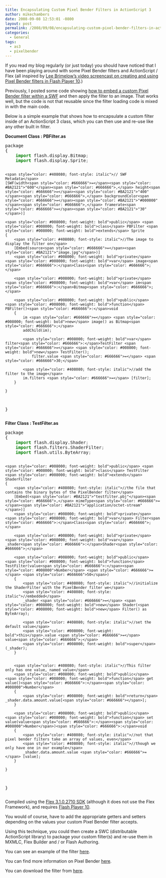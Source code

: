 ```yaml
---
title: Encapsulating Custom Pixel Bender Filters in ActionScript 3
author: mikechambers
date: 2008-09-08 12:53:01 -0800
layout: post
permalink: /2008/09/08/encapsulating-custom-pixel-bender-filters-in-actionscript-3/
categories:
  - General
tags:
  - as3
  - pixelbender
---
```



If you read my blog regularly (or just today) you should have noticed that I have been playing around with some Pixel Bender filters and ActionScript / Flex (all inspired by [Lee Brimelow&#8217;s video screencast on creating and using Pixel Bender filters in Flash Player 10][1].)

Previously, I posted some code showing [how to embed a custom Pixel Bender filter within a SWF][2] and then apply the filter to an image. That works well, but the code is not that reusable since the filter loading code is mixed in with the main code.

Below is a simple example that shows how to encapsulate a custom filter inside of an ActionScript 3 class, which you can then use and re-use like any other built in filter.  
<!--more-->

  
**Document Class : PBFilter.as**

<div class="highlight">
  <pre>package
{
	<span style="color: #008000; font-weight: bold">import</span> flash.display.Bitmap<span style="color: #666666">;</span>
	<span style="color: #008000; font-weight: bold">import</span> flash.display.Sprite<span style="color: #666666">;</span>
	
	<span style="color: #408080; font-style: italic">// SWF Metadata</span>
	[SWF(width<span style="color: #666666">=</span><span style="color: #BA2121">"600"</span><span style="color: #666666">,</span> height<span style="color: #666666">=</span><span style="color: #BA2121">"400"</span><span style="color: #666666">,</span> backgroundColor<span style="color: #666666">=</span><span style="color: #BA2121">"#000000"</span><span style="color: #666666">,</span> framerate<span style="color: #666666">=</span><span style="color: #BA2121">"30"</span>)]

	<span style="color: #008000; font-weight: bold">public</span> <span style="color: #008000; font-weight: bold">class</span> PBFilter <span style="color: #008000; font-weight: bold">extends</span> Sprite
	{		
		<span style="color: #408080; font-style: italic">//The image to display the filter on</span>
		[Embed(source<span style="color: #666666">=</span><span style="color: #BA2121">"image.jpg"</span>)]
		<span style="color: #008000; font-weight: bold">private</span> <span style="color: #008000; font-weight: bold">var</span> image<span style="color: #666666">:</span>Class<span style="color: #666666">;</span>
		
		<span style="color: #008000; font-weight: bold">private</span> <span style="color: #008000; font-weight: bold">var</span> im<span style="color: #666666">:</span>Bitmap<span style="color: #666666">;</span>
		
		<span style="color: #008000; font-weight: bold">public</span> <span style="color: #008000; font-weight: bold">function</span> PBFilter()<span style="color: #666666">:</span>void
		{
			im <span style="color: #666666">=</span> <span style="color: #008000; font-weight: bold">new</span> image() as Bitmap<span style="color: #666666">;</span>
			addChild(im);

			<span style="color: #008000; font-weight: bold">var</span> filter<span style="color: #666666">:</span>TestFilter <span style="color: #666666">=</span> <span style="color: #008000; font-weight: bold">new</span> TestFilter();
				filter.value <span style="color: #666666">=</span> <span style="color: #666666">30;</span>

			<span style="color: #408080; font-style: italic">//add the filter to the image</span>
			im.filters <span style="color: #666666">=</span> [filter];
		}

	}
}
</pre>
</div>

**Filter Class : TestFilter.as**

<div class="highlight">
  <pre>package
{
	<span style="color: #008000; font-weight: bold">import</span> flash.display.Shader<span style="color: #666666">;</span>
	<span style="color: #008000; font-weight: bold">import</span> flash.filters.ShaderFilter<span style="color: #666666">;</span>
	<span style="color: #008000; font-weight: bold">import</span> flash.utils.ByteArray<span style="color: #666666">;</span>
		
	<span style="color: #008000; font-weight: bold">public</span> <span style="color: #008000; font-weight: bold">class</span> TestFilter <span style="color: #008000; font-weight: bold">extends</span> ShaderFilter
	{
		<span style="color: #408080; font-style: italic">//the file that contains the binary bytes of the PixelBender filter</span>
		[Embed(<span style="color: #BA2121">"testfilter.pbj"</span><span style="color: #666666">,</span> mimeType<span style="color: #666666">=</span><span style="color: #BA2121">"application/octet-stream"</span>)]
		<span style="color: #008000; font-weight: bold">private</span> <span style="color: #008000; font-weight: bold">var</span> Filter<span style="color: #666666">:</span>Class<span style="color: #666666">;</span>		
		
		<span style="color: #008000; font-weight: bold">private</span> <span style="color: #008000; font-weight: bold">var</span> _shader<span style="color: #666666">:</span>Shader<span style="color: #666666">;</span>
		
		<span style="color: #008000; font-weight: bold">public</span> <span style="color: #008000; font-weight: bold">function</span> TestFilter(value<span style="color: #666666">:</span><span style="color: #008000">Number</span> <span style="color: #666666">=</span> <span style="color: #666666">50</span>)
		{
			<span style="color: #408080; font-style: italic">//initialize the ShaderFilter with the PixelBender filter we</span>
			<span style="color: #408080; font-style: italic">//embedded</span>
			_shader <span style="color: #666666">=</span> <span style="color: #008000; font-weight: bold">new</span> Shader(<span style="color: #008000; font-weight: bold">new</span> Filter() as ByteArray);
			
			<span style="color: #408080; font-style: italic">//set the default value</span>
			<span style="color: #008000; font-weight: bold">this</span>.value <span style="color: #666666">=</span> value<span style="color: #666666">;</span>
			<span style="color: #008000; font-weight: bold">super</span>(_shader);
		}
		
		
		<span style="color: #408080; font-style: italic">//This filter only has one value, named value</span>
		<span style="color: #008000; font-weight: bold">public</span> <span style="color: #008000; font-weight: bold">function</span> get value()<span style="color: #666666">:</span><span style="color: #008000">Number</span>
		{
			<span style="color: #008000; font-weight: bold">return</span> _shader.data.amount.value[<span style="color: #666666"></span>];	
		}
		
		<span style="color: #008000; font-weight: bold">public</span> <span style="color: #008000; font-weight: bold">function</span> set value(value<span style="color: #666666">:</span><span style="color: #008000">Number</span>)<span style="color: #666666">:</span>void
		{
			<span style="color: #408080; font-style: italic">//not that pixel bender filters take an array of values, even</span>
			<span style="color: #408080; font-style: italic">//though we only have one in our example</span>
			_shader.data.amount.value <span style="color: #666666">=</span> [value];
		}		

	}
}
</pre>
</div>

Compiled using the [Flex 3.1.0.2710 SDK][3] (although it does not use the Flex Framework), and requires [Flash Player 10][4].

You would of course, have to add the appropriate getters and setters depending on the values your custom Pixel Bender filter accepts.

Using this technique, you could then create a SWC (distributable ActionScript library) to package your custom filter(s) and re-use them in MXMLC, Flex Builder and / or Flash Authoring.

You can see an example of the filter [here][5].

You can find more information on Pixel Bender [here][6].

You can download the filter from [here][7].

 [1]: http://theflashblog.com/?p=435
 [2]: http://www.mikechambers.com/blog/2008/09/08/embedding-pixel-bender-filters-within-a-swf/
 [3]: http://opensource.adobe.com/wiki/display/flexsdk/Download+Flex+3
 [4]: http://labs/technologies/flashplayer10/
 [5]: http://flickr.com/photos/mikechambers/2840691963/
 [6]: www.adobe.com/go/pixelbender
 [7]: http://www.gotoandlearn.com/player.php?id=84